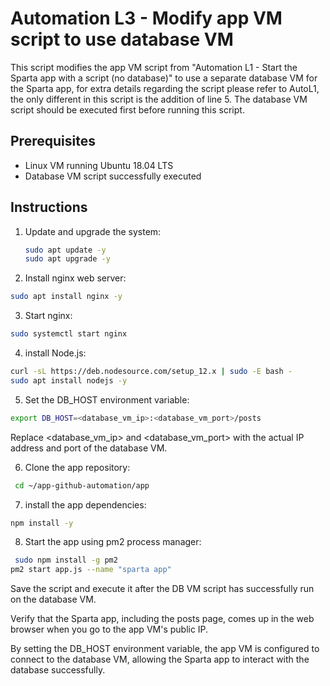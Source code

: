 # Automation L3 - Modify app VM script to use database VM

This script modifies the app VM script from "Automation L1 - Start the Sparta app with a script (no database)" to use a separate database VM for the Sparta app, for extra details regarding the script please refer to AutoL1, the only different in this script is the addition of line 5. The database VM script should be executed first before running this script.

## Prerequisites
- Linux VM running Ubuntu 18.04 LTS
- Database VM script successfully executed

## Instructions
1. Update and upgrade the system:

   ```bash
   sudo apt update -y
   sudo apt upgrade -y
   ```
2. Install nginx web server:
```bash
sudo apt install nginx -y
```
3. Start nginx:
```bash
sudo systemctl start nginx
```
4. install Node.js:
```bash
curl -sL https://deb.nodesource.com/setup_12.x | sudo -E bash -
sudo apt install nodejs -y
```
5. Set the DB_HOST environment variable:
```bash
export DB_HOST=<database_vm_ip>:<database_vm_port>/posts
```
Replace <database_vm_ip> and <database_vm_port> with the actual IP address and port of the database VM.

6. Clone the app repository:
```bash
 cd ~/app-github-automation/app
```
7. install the app dependencies:
```bash
npm install -y
```
8. Start the app using pm2 process manager:
```bash
 sudo npm install -g pm2
pm2 start app.js --name "sparta app"
```
Save the script and execute it after the DB VM script has successfully run on the database VM.

Verify that the Sparta app, including the posts page, comes up in the web browser when you go to the app VM's public IP.

By setting the DB_HOST environment variable, the app VM is configured to connect to the database VM, allowing the Sparta app to interact with the database successfully.
